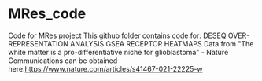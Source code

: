 # MRes_code
Code for MRes project
This github folder contains code for:
DESEQ
OVER-REPRESENTATION ANALYSIS
GSEA
RECEPTOR HEATMAPS
Data from "The white matter is a pro-differentiative niche for glioblastoma" - Nature Communications can be obtained here:https://www.nature.com/articles/s41467-021-22225-w
